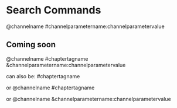 # Search Commands

@channelname #channelparametername:channelparametervalue

## Coming soon
@channelname #chaptertagname &channelparametername:channelparametervalue

can also be:
#chaptertagname

or
@channelname #chaptertagname

or
@channelname &channelparametername:channelparametervalue